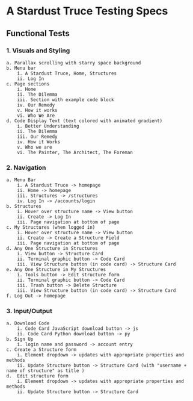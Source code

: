 # A Stardust Truce Testing Specs 
## Functional Tests

### 1. Visuals and Styling  
    a. Parallax scrolling with starry space background
    b. Menu bar  
        i. A Stardust Truce, Home, Structures  
        ii. Log In  
    c. Page sections  
        i. Home  
        ii. The Dilemma  
        iii. Section with example code block  
        iv. Our Remedy  
        v. How it works  
        vi. Who We Are  
    d. Code Display Text (text colored with animated gradient)  
        i. Better Understanding
        ii. The Dilemma  
        iii. Our Remedy  
        iv. How it Works  
        v. Who we are  
        vi. The Painter, The Architect, The Foreman

### 2. Navigation  
    a. Menu Bar  
        i. A Stardust Truce -> homepage
        ii. Home -> homepage
        iii. Structures -> /structures
        iv. Log In -> /accounts/login
    b. Structures
        i. Hover over structure name -> View button
        ii. Create -> Log In
        iii. Page navigation at bottom of page
    c. My Structures (when logged in) 
        i. Hover over structure name -> View button
        ii. Create -> Create a Structure Field
        iii. Page navigation at bottom of page
    d. Any One Structure in Structures
        i. View button -> Structure Card
        ii. Terminal graphic button -> Code Card
        iii. View Structure button (in code card) -> Structure Card
    e. Any One Structure in My Structures
        i. Tools button -> Edit structure form 
        ii. Terminal graphic button -> Code Card
        iii. Trash button -> Delete Structure
        iii. View Structure button (in code card) -> Structure Card
    f. Log Out -> homepage

### 3. Input/Output
    a. Download Code  
        i. Code Card JavaScript download button -> js
        ii. Code Card Python download button -> py
    b. Sign Up
        i. login name and password -> account entry
    c. Create a Structure form
        i. Element dropdown -> updates with appropriate properties and methods
        ii. Update Structure button -> Structure Card (with "username + name of structure" as title )
    d.  Edit structure form
        i. Element dropdown -> updates with appropriate properties and methods
        ii. Update Structure button -> Structure Card








